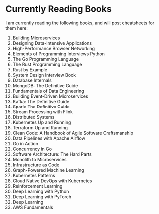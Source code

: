 # Currently Reading Books

I am currently reading the following books, and will post cheatsheets for them here:

1. Building Microservices 
2. Designing Data-Intensive Applications
3. High-Performance Browser Networking
4. Elements of Programming Interviews Python
5. The Go Programming Language 
6. The Rust Programming Language 
7. Rust by Example
8. System Design Interview Book 
9. Database Internals
10. MongoDB: The Definitive Guide
11. Fundamentals of Data Engineering 
12. Building Event-Driven Microservices 
13. Kafka: The Definitive Guide
14. Spark: The Definitive Guide
15. Stream Processing with Flink
16. Distributed Systems
17. Kubernetes Up and Running
18. Terraform Up and Running
19. Clean Code: A Handbook of Agile Software Craftsmanship
20. Data Pipelines with Apache Airflow
21. Go in Action
22. Concurrency in Go
23. Software Architecture: The Hard Parts
24. Monolith to Microservices
25. Infrastructure as Code
26. Graph-Powered Machine Learning
27. Kubernetes Patterns
28. Cloud Native DevOps with Kubernetes
29. Reinforcement Learning
30. Deep Learning with Python
31. Deep Learning with PyTorch
32. Deep Learning
33. AWS Fundamentals